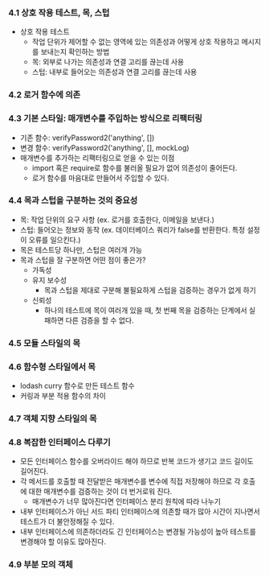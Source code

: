 ### 4.1 상호 작용 테스트, 목, 스텁

- 상호 작용 테스트
  - 작업 단위가 제어할 수 없는 영역에 있는 의존성과 어떻게 상호 작용하고 메시지를 보내는지 확인하는 방법
  - 목: 외부로 나가는 의존성과 연결 고리를 끊는데 사용
  - 스텁: 내부로 들어오는 의존성과 연결 고리를 끊는데 사용

### 4.2 로거 함수에 의존

### 4.3 기본 스타일: 매개변수를 주입하는 방식으로 리팩터링

- 기존 함수: verifyPassword2('anything', [])
- 변경 함수: verifyPassword2('anything', [], mockLog)
- 매개변수를 추가하는 리팩터링으로 얻을 수 있는 이점
  - import 혹은 require로 함수를 불러올 필요가 없어 의존성이 줄어든다.
  - 로거 함수를 마음대로 만들어서 주입할 수 있다.

### 4.4 목과 스텁을 구분하는 것의 중요성

- 목: 작업 단위의 요구 사항 (ex. 로거를 호출한다, 이메일을 보낸다.)
- 스텁: 들어오는 정보와 동작 (ex. 데이터베이스 쿼리가 false를 반환한다. 특정 설정이 오류를 일으킨다.)
- 목은 테스트당 하나만, 스텁은 여러개 가능
- 목과 스텁을 잘 구분하면 어떤 점이 좋은가?
  - 가독성
  - 유지 보수성
    - 목과 스텁을 제대로 구분해 불필요하게 스텁을 검증하는 경우가 없게 하기
  - 신뢰성
    - 하나의 테스트에 목이 여러개 있을 때, 첫 번째 목을 검증하는 단계에서 실패하면 다른 검증을 할 수 없다.

### 4.5 모듈 스타일의 목

### 4.6 함수형 스타일에서 목

- lodash curry 함수로 만든 테스트 함수
- 커링과 부분 적용 함수의 차이

### 4.7 객체 지향 스타일의 목

### 4.8 복잡한 인터페이스 다루기

- 모든 인터페이스 함수를 오버라이드 해야 하므로 반복 코드가 생기고 코드 길이도 길어진다.
- 각 메서드를 호출할 때 전달받은 매개변수를 변수에 직접 저장해야 하므로 각 호출에 대한 매개변수를 검증하는 것이 더 번거로워 진다.
  - 매개변수가 너무 많아진다면 인터페이스 분리 원칙에 따라 나누기
- 내부 인터페이스가 아닌 서드 파티 인터페이스에 의존할 때가 많아 시간이 지나면서 테스트가 더 불안정해질 수 있다.
- 내부 인터페이스에 의존하더라도 긴 인터페이스는 변경될 가능성이 높아 테스트를 변경해야 할 이유도 많아진다.

### 4.9 부분 모의 객체
